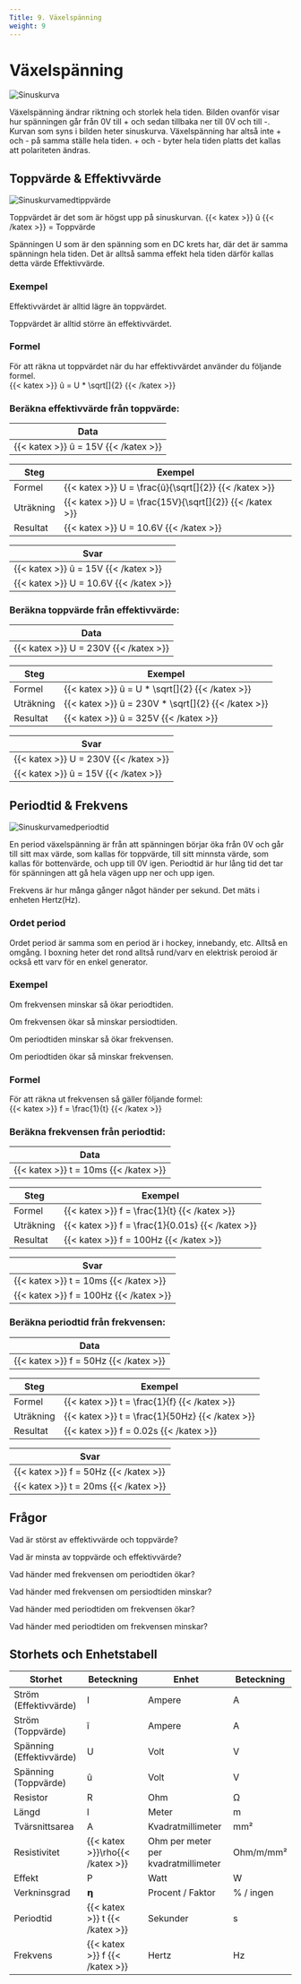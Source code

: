 ```yaml
---
Title: 9. Växelspänning
weight: 9
---
```


# Växelspänning

![Sinuskurva](/sinus.png)

Växelspänning ändrar riktning och storlek hela tiden. Bilden ovanför visar hur spänningen går från 0V till + och sedan tillbaka ner till 0V och till -.
Kurvan som syns i bilden heter sinuskurva. Växelspänning har altså inte + och - på samma ställe hela tiden. + och - byter hela tiden platts det kallas att polariteten ändras.

## Toppvärde & Effektivvärde
![Sinuskurvamedtippvärde](/sinustop.png)

Toppvärdet är det som är högst upp på sinuskurvan.
{{< katex >}} û {{< /katex >}} = Toppvärde  

Spänningen U som är den spänning som en DC krets har, där det är samma spänningn hela tiden. Det är alltså samma effekt hela tiden därför kallas detta värde Effektivvärde.

### Exempel

Effektivvärdet är alltid lägre än toppvärdet.

Toppvärdet är alltid större än effektivvärdet.

### Formel
För att räkna ut toppvärdet när du har effektivvärdet använder du följande formel.  
{{< katex >}} û = U * \sqrt[]{2} {{< /katex >}}

### Beräkna effektivvärde från toppvärde:

| Data       |
| ---------- |
| {{< katex >}} û = 15V  {{< /katex >}}     | 

| Steg      | Exempel      |
| --------- | ------------ |
| Formel    | {{< katex >}} U = \frac{û}{\sqrt[]{2}} {{< /katex >}} |
| Uträkning | {{< katex >}} U = \frac{15V}{\sqrt[]{2}} {{< /katex >}}  |
| Resultat  | {{< katex >}} U = 10.6V {{< /katex >}}   |

| Svar      |
| ---------- |
|{{< katex >}} û = 15V  {{< /katex >}}    | 
|{{< katex >}} U = 10.6V {{< /katex >}}   |

### Beräkna toppvärde från effektivvärde:

| Data       |
| ---------- |
| {{< katex >}} U = 230V  {{< /katex >}}     | 

| Steg      | Exempel      |
| --------- | ------------ |
| Formel    | {{< katex >}} û = U * \sqrt[]{2} {{< /katex >}} |
| Uträkning | {{< katex >}} û = 230V * \sqrt[]{2} {{< /katex >}}  |
| Resultat  | {{< katex >}} û = 325V {{< /katex >}}   |

| Svar      |
| ---------- |
|{{< katex >}} U = 230V {{< /katex >}}   |
|{{< katex >}} û = 15V  {{< /katex >}}    | 

## Periodtid & Frekvens
![Sinuskurvamedperiodtid](/sinusperiod.png)

En period växelspänning är från att spänningen börjar öka från 0V och går till sitt max värde, som kallas för toppvärde, 
till sitt minnsta värde, som kallas för bottenvärde, och upp till 0V igen. 
Periodtid är hur lång tid det tar för spänningen att gå hela vägen upp ner och upp igen.

Frekvens är hur många gånger något händer per sekund. Det mäts i enheten Hertz(Hz).

### Ordet period
Ordet period är samma som en period är i hockey, innebandy, etc. Alltså en omgång.
I boxning heter det rond alltså rund/varv en elektrisk peroiod är också ett varv för en enkel generator. 

### Exempel

Om frekvensen minskar så ökar periodtiden.

Om frekvensen ökar så minskar persiodtiden.

Om periodtiden minskar så ökar frekvensen.

Om periodtiden ökar så minskar frekvensen.

### Formel
För att räkna ut frekvensen så gäller följande formel:  
{{< katex >}} f = \frac{1}{t} {{< /katex >}}

### Beräkna frekvensen från periodtid:

| Data       |
| ---------- |
| {{< katex >}} t = 10ms  {{< /katex >}}     | 

| Steg      | Exempel      |
| --------- | ------------ |
| Formel    | {{< katex >}} f = \frac{1}{t} {{< /katex >}} |
| Uträkning | {{< katex >}} f = \frac{1}{0.01s} {{< /katex >}}  |
| Resultat  | {{< katex >}} f = 100Hz {{< /katex >}}   |

| Svar      |
| ---------- |
| {{< katex >}} t = 10ms  {{< /katex >}}     | 
| {{< katex >}} f = 100Hz {{< /katex >}}   |

### Beräkna periodtid från frekvensen:

| Data       |
| ---------- |
| {{< katex >}} f = 50Hz  {{< /katex >}}     | 

| Steg      | Exempel      |
| --------- | ------------ |
| Formel    | {{< katex >}} t = \frac{1}{f} {{< /katex >}} |
| Uträkning | {{< katex >}} t = \frac{1}{50Hz} {{< /katex >}}  |
| Resultat  | {{< katex >}} f = 0.02s {{< /katex >}}   |

| Svar      |
| ---------- |
| {{< katex >}} f = 50Hz {{< /katex >}}   |
| {{< katex >}} t = 20ms  {{< /katex >}}     | 

## Frågor

Vad är störst av effektivvärde och toppvärde?

Vad är minsta av toppvärde och effektivvärde?

Vad händer med frekvensen om periodtiden ökar?

Vad händer med frekvensen om persiodtiden minskar?

Vad händer med periodtiden om frekvensen ökar?

Vad händer med periodtiden om frekvensen minskar?


## Storhets och Enhetstabell

| Storhet      | Beteckning | Enhet       | Beteckning |
| ------------ | ------------------ | ----------- | ---------------- |
| Ström (Effektivvärde) | I                  | Ampere      | A                |
| Ström (Toppvärde)       | î               | Ampere      | A                |
| Spänning (Effektivvärde)     | U                  | Volt        | V                |
| Spänning (Toppvärde) | û | Volt     | V                | 
| Resistor     | R                  | Ohm         | Ω                |
| Längd        | l                  | Meter       | m                |
| Tvärsnittsarea | A                | Kvadratmillimeter | mm²| 
| Resistivitet | {{< katex >}}\rho{{< /katex >}} | Ohm per meter per kvadratmillimeter | Ohm/m/mm² | 
| Effekt       | P                  | Watt        | W                |
| Verkninsgrad | 𝝶                  | Procent / Faktor     | % / ingen                | 
| Periodtid | {{< katex >}} t {{< /katex >}}  | Sekunder     | s                | 
| Frekvens | {{< katex >}} f {{< /katex >}}                  | Hertz     | Hz                | 

